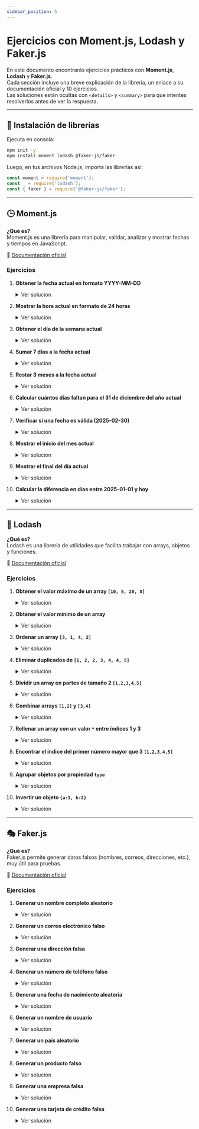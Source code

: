 ```yaml
---
sidebar_position: 5
---
```


# Ejercicios con Moment.js, Lodash y Faker.js

En este documento encontrarás ejercicios prácticos con **Moment.js**, **Lodash** y **Faker.js**.  
Cada sección incluye una breve explicación de la librería, un enlace a su documentación oficial y 10 ejercicios.  
Las soluciones están ocultas con `<details>` y `<summary>` para que intentes resolverlos antes de ver la respuesta.

---

## 📌 Instalación de librerías

Ejecuta en consola:

```bash
npm init -y
npm install moment lodash @faker-js/faker
```

Luego, en tus archivos Node.js, importa las librerías así:

```js
const moment = require('moment');
const _ = require('lodash');
const { faker } = require('@faker-js/faker');
```

---

## 🕒 Moment.js

**¿Qué es?**  
Moment.js es una librería para manipular, validar, analizar y mostrar fechas y tiempos en JavaScript.

📖 [Documentación oficial](https://momentjs.com/docs/)

### Ejercicios

1. **Obtener la fecha actual en formato YYYY-MM-DD**
    <details>
    <summary>
    Ver solución
    </summary>

    ```js
    const moment = require('moment');
    console.log(moment().format('YYYY-MM-DD'));
    ```
    </details>

2. **Mostrar la hora actual en formato de 24 horas**
    <details>
    <summary>
    Ver solución
    </summary>

    ```js
    console.log(moment().format('HH:mm:ss'));
    ```
    </details>

3. **Obtener el día de la semana actual**
    <details>
    <summary>
    Ver solución
    </summary>

    ```js
    console.log(moment().format('dddd'));
    ```
    </details>

4. **Sumar 7 días a la fecha actual**
    <details>
    <summary>
    Ver solución
    </summary>

    ```js
    console.log(moment().add(7, 'days').format('YYYY-MM-DD'));
    ```
    </details>

5. **Restar 3 meses a la fecha actual**
    <details>
    <summary>
    Ver solución
    </summary>

    ```js
    console.log(moment().subtract(3, 'months').format('YYYY-MM-DD'));
    ```
    </details>

6. **Calcular cuántos días faltan para el 31 de diciembre del año actual**
    <details>
    <summary>
    Ver solución
    </summary>

    ```js
    const endYear = moment().endOf('year');
    console.log(endYear.diff(moment(), 'days'));
    ```
    </details>

7. **Verificar si una fecha es válida (2025-02-30)**
    <details>
    <summary>
    Ver solución
    </summary>

    ```js
    console.log(moment('2025-02-30', 'YYYY-MM-DD', true).isValid());
    ```
    </details>

8. **Mostrar el inicio del mes actual**
    <details>
    <summary>
    Ver solución
    </summary>

    ```js
    console.log(moment().startOf('month').format('YYYY-MM-DD'));
    ```
    </details>

9. **Mostrar el final del día actual**
    <details>
    <summary>
    Ver solución
    </summary>

    ```js
    console.log(moment().endOf('day').format('YYYY-MM-DD HH:mm:ss'));
    ```
    </details>

10. **Calcular la diferencia en días entre 2025-01-01 y hoy**
     <details>
     <summary>
     Ver solución
     </summary>

     ```js
     console.log(moment().diff(moment('2025-01-01'), 'days'));
     ```
     </details>

---

## 🔧 Lodash

**¿Qué es?**  
Lodash es una librería de utilidades que facilita trabajar con arrays, objetos y funciones.

📖 [Documentación oficial](https://lodash.com/docs)

### Ejercicios

1. **Obtener el valor máximo de un array `[10, 5, 20, 8]`**
    <details>
    <summary>
    Ver solución
    </summary>

    ```js
    const _ = require('lodash');
    console.log(_.max([10, 5, 20, 8]));
    ```
    </details>

2. **Obtener el valor mínimo de un array**
    <details>
    <summary>
    Ver solución
    </summary>

    ```js
    console.log(_.min([10, 5, 20, 8]));
    ```
    </details>

3. **Ordenar un array `[3, 1, 4, 2]`**
    <details>
    <summary>
    Ver solución
    </summary>

    ```js
    console.log(_.sortBy([3, 1, 4, 2]));
    ```
    </details>

4. **Eliminar duplicados de `[1, 2, 2, 3, 4, 4, 5]`**
    <details>
    <summary>
    Ver solución
    </summary>

    ```js
    console.log(_.uniq([1, 2, 2, 3, 4, 4, 5]));
    ```
    </details>

5. **Dividir un array en partes de tamaño 2 `[1,2,3,4,5]`**
    <details>
    <summary>
    Ver solución
    </summary>

    ```js
    console.log(_.chunk([1,2,3,4,5], 2));
    ```
    </details>

6. **Combinar arrays `[1,2]` y `[3,4]`**
    <details>
    <summary>
    Ver solución
    </summary>

    ```js
    console.log(_.concat([1,2], [3,4]));
    ```
    </details>

7. **Rellenar un array con un valor `*` entre índices 1 y 3**
    <details>
    <summary>
    Ver solución
    </summary>

    ```js
    console.log(_.fill([1,2,3,4,5], '*', 1, 4));
    ```
    </details>

8. **Encontrar el índice del primer número mayor que 3 `[1,2,3,4,5]`**
    <details>
    <summary>
    Ver solución
    </summary>

    ```js
    console.log(_.findIndex([1,2,3,4,5], n => n > 3));
    ```
    </details>

9. **Agrupar objetos por propiedad `type`**
    <details>
    <summary>
    Ver solución
    </summary>

    ```js
    const data = [{type: 'a'}, {type: 'b'}, {type: 'a'}];
    console.log(_.groupBy(data, 'type'));
    ```
    </details>

10. **Invertir un objeto `{a:1, b:2}`**
     <details>
     <summary>
     Ver solución
     </summary>

     ```js
     console.log(_.invert({a:1, b:2}));
     ```
     </details>

---

## 🎭 Faker.js

**¿Qué es?**  
Faker.js permite generar datos falsos (nombres, correos, direcciones, etc.), muy útil para pruebas.

📖 [Documentación oficial](https://fakerjs.dev/)

### Ejercicios

1. **Generar un nombre completo aleatorio**
    <details>
    <summary>
    Ver solución
    </summary>

    ```js
    const { faker } = require('@faker-js/faker');
    console.log(faker.person.fullName());
    ```
    </details>

2. **Generar un correo electrónico falso**
    <details>
    <summary>
    Ver solución
    </summary>

    ```js
    console.log(faker.internet.email());
    ```
    </details>

3. **Generar una dirección falsa**
    <details>
    <summary>
    Ver solución
    </summary>

    ```js
    console.log(faker.location.streetAddress());
    ```
    </details>

4. **Generar un número de teléfono falso**
    <details>
    <summary>
    Ver solución
    </summary>

    ```js
    console.log(faker.phone.number());
    ```
    </details>

5. **Generar una fecha de nacimiento aleatoria**
    <details>
    <summary>
    Ver solución
    </summary>

    ```js
    console.log(faker.date.birthdate());
    ```
    </details>

6. **Generar un nombre de usuario**
    <details>
    <summary>
    Ver solución
    </summary>

    ```js
    console.log(faker.internet.userName());
    ```
    </details>

7. **Generar un país aleatorio**
    <details>
    <summary>
    Ver solución
    </summary>

    ```js
    console.log(faker.location.country());
    ```
    </details>

8. **Generar un producto falso**
    <details>
    <summary>
    Ver solución
    </summary>

    ```js
    console.log(faker.commerce.productName());
    ```
    </details>

9. **Generar una empresa falsa**
    <details>
    <summary>
    Ver solución
    </summary>

    ```js
    console.log(faker.company.name());
    ```
    </details>

10. **Generar una tarjeta de crédito falsa**
     <details>
     <summary>
     Ver solución
     </summary>

     ```js
     console.log(faker.finance.creditCardNumber());
     ```
     </details>

